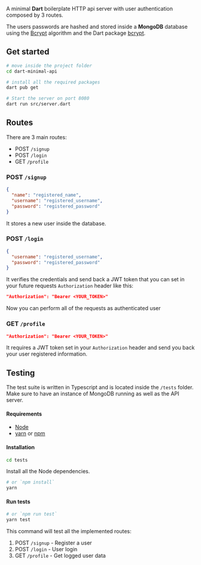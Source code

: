 A minimal **Dart** boilerplate HTTP api server with user authentication composed by 3 routes.

The users passwords are hashed and stored inside a **MongoDB** database using the [Bcrypt](https://it.wikipedia.org/wiki/Bcrypt) algorithm and the Dart package [bcrypt](https://pub.dev/documentation/bcrypt/latest/).

## Get started

```sh
# move inside the project folder
cd dart-minimal-api

# install all the required packages
dart pub get

# Start the server on port 8080
dart run src/server.dart

```

## Routes

There are 3 main routes:

- POST `/signup`
- POST `/login`
- GET `/profile`

### POST `/signup`

```json
{
  "name": "registered_name",
  "username": "registered_username",
  "password": "registered_password"
}
```

It stores a new user inside the database.

### POST `/login`

```json
{
  "username": "registered_username",
  "password": "registered_password"
}
```

It verifies the credentials and send back a JWT token that you can set in your future requests `Authorization` header like this:

```json
"Authorization": "Bearer <YOUR_TOKEN>"
```

Now you can perform all of the requests as authenticated user

### GET `/profile`

```json
"Authorization": "Bearer <YOUR_TOKEN>"
```

It requires a JWT token set in your `Authorization` header and send you back your user registered information.


## Testing
The test suite is written in Typescript and is located inside the `/tests` folder. Make sure to have an instance of MongoDB running as well as the API server.
#### Requirements
- [Node](https://nodejs.org/en)
- [yarn](https://yarnpkg.com/) or [npm](https://www.npmjs.com/)
#### Installation
```sh
cd tests
```
Install all the Node dependencies.
```sh
# or `npm install`
yarn
```

#### Run tests
```sh
# or `npm run test`
yarn test
```
This command will test all the implemented routes:
1. POST `/signup` -  Register a user
1. POST `/login` -  User login
1. GET `/profile` -  Get logged user data